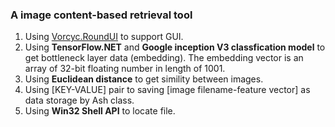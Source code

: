 ### A image content-based retrieval tool
1. Using [Vorcyc.RoundUI](https://www.nuget.org/packages/Vorcyc.RoundUI/) to support GUI.
2. Using __TensorFlow.NET__ and __Google inception V3 classfication model__ to get bottleneck layer data (embedding). The embedding vector is an array of 32-bit floating number in length of 1001.
3. Using __Euclidean distance__ to get simility between images.
4. Using [KEY-VALUE] pair to saving [image filename-feature vector] as data storage by Ash class.
5. Using __Win32 Shell API__ to locate file.